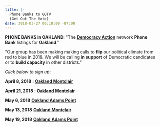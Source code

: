 ```yaml
---
title: |-
  Phone Banks to GOTV
  (Get Out The Vote)
date: 2018-03-27 06:10:00 -07:00
---
```


**PHONE BANKS in OAKLAND**:
"The [**Democracy Action**](https://demaction.us/) network **Phone Bank** listings for **Oakland**."

"Our group has been making making calls to **flip** our political climate from red to blue in 2018.  We will be calling **in support** of Democratic candidates or to **build capacity** in other districts."

*Click below to sign up*:

**April 8, 2018** :
[**Oakland Montclair**](https://www.eventbrite.com/e/east-bay-oaklandmontclair-phone-bank-tickets-43534348408?ref=wpevent)

**April 21, 2018** :
[**Oakland Montclair**](https://www.eventbrite.com/e/east-bay-oaklandmontclair-phone-bank-tickets-43534348408?ref=wpevent)

**May 6, 2018**
[**Oakland Adams Point**](https://www.eventbrite.com/e/east-bay-oaklandadams-point-phone-bank-tickets-43534424636?ref=wpevent) 

**May 13, 2018**
[**Oakland Montclair**](https://www.eventbrite.com/e/east-bay-oaklandmontclair-phone-bank-tickets-43534374486?ref=wpevent)

**May 19, 2018**
[**Oakland Adams Point**](https://www.eventbrite.com/e/east-bay-oaklandadams-point-phone-bank-tickets-43534439681?ref=wpevent)

 
